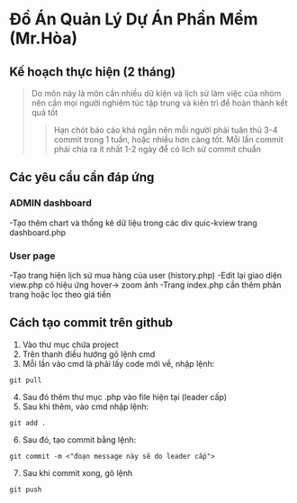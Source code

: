 # Đồ Án Quản Lý Dự Án Phần Mềm (Mr.Hòa)
## Kế hoạch thực hiện (2 tháng)
> Do môn này là môn cần nhiều dữ kiện và lịch sử làm việc của nhóm nên cần mọi người nghiêm túc tập trung và kiên trì để hoàn thành kết quả tốt
>
>> Hạn chót báo cáo khá ngắn nên mỗi người phải tuân thủ 3-4 commit trong 1 tuần, hoặc nhiều hơn càng tốt. Mỗi lần commit phải chia ra ít nhất 1-2 ngày để có lich sử commit chuẩn 

## Các yêu cầu cần đáp ứng
### ADMIN dashboard
-Tạo thêm chart và thống kê dữ liệu trong các div quic-kview trang dashboard.php
### User page
-Tạo trang hiện lịch sử mua hàng của user (history.php)
-Edit lại giao diện view.php có hiệu ứng hover-> zoom ảnh
-Trang índex.php cần thêm phân trang hoặc lọc theo giá tiền

## Cách tạo commit trên github
1. Vào thư mục chứa project 
2. Trên thanh điều hướng gõ lệnh cmd
3. Mỗi lần vào cmd là phải lấy code mới về, nhập lệnh: 
```
git pull
```
4. Sau đó thêm thư mục .php vào file hiện tại (leader cấp)
5. Sau khi thêm, vào cmd nhập lệnh:
```
git add .
```
6. Sau đó, tạo commit bằng lệnh:
```
git commit -m <"đoạn message này sẽ do leader cấp">
```
7. Sau khi commit xong, gõ lệnh
```
git push
```

